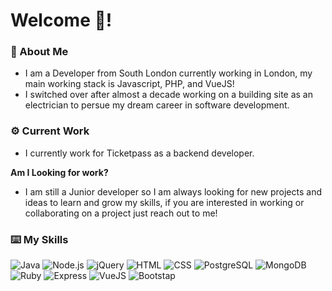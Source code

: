 # Welcome 👋!
### 🧔 About Me
- I am a Developer from South London currently working in London, my main working stack is Javascript, PHP, and VueJS!
- I switched over after almost a decade working on a building site as an electrician to persue my dream career in software development.

### ⚙️ Current Work
- I currently work for Ticketpass as a backend developer.

**Am I Looking for work?**
- I am still a Junior developer so I am always looking for new projects and ideas to learn and grow my skills, if you are interested in working or collaborating on a project just reach out to me!

### ⌨️ My Skills
![Java](https://img.shields.io/badge/Java-ED8B00?style=for-the-badge&logo=java&logoColor=white)
![Node.js](https://img.shields.io/badge/Node.js-43853D?style=for-the-badge&logo=node.js&logoColor=white)
![jQuery](https://img.shields.io/badge/jQuery-0769AD?style=for-the-badge&logo=jquery&logoColor=white)
![HTML](https://img.shields.io/badge/HTML-239120?style=for-the-badge&logo=html5&logoColor=white)
![CSS](https://img.shields.io/badge/CSS-239120?&style=for-the-badge&logo=css3&logoColor=white)
![PostgreSQL](https://img.shields.io/badge/PostgreSQL-316192?style=for-the-badge&logo=postgresql&logoColor=white)
![MongoDB](https://img.shields.io/badge/MongoDB-4EA94B?style=for-the-badge&logo=mongodb&logoColor=white)
![Ruby](https://img.shields.io/badge/Ruby-CC342D?style=for-the-badge&logo=ruby&logoColor=ffffff)
![Express](https://img.shields.io/badge/Express.js-404D59?style=for-the-badge)
![VueJS](https://img.shields.io/badge/Vue.js-35495E?style=for-the-badge&logo=vue.js&logoColor=4FC08D)
![Bootstap](https://img.shields.io/badge/Bootstrap-563D7C?style=for-the-badge&logo=bootstrap&logoColor=white)
